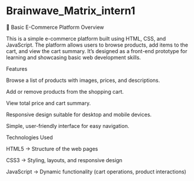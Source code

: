 # Brainwave_Matrix_intern1
🛒 Basic E-Commerce Platform
Overview

This is a simple e-commerce platform built using HTML, CSS, and JavaScript. The platform allows users to browse products, add items to the cart, and view the cart summary. It’s designed as a front-end prototype for learning and showcasing basic web development skills.

Features

Browse a list of products with images, prices, and descriptions.

Add or remove products from the shopping cart.

View total price and cart summary.

Responsive design suitable for desktop and mobile devices.

Simple, user-friendly interface for easy navigation.

Technologies Used

HTML5 → Structure of the web pages

CSS3 → Styling, layouts, and responsive design

JavaScript → Dynamic functionality (cart operations, product interactions)

